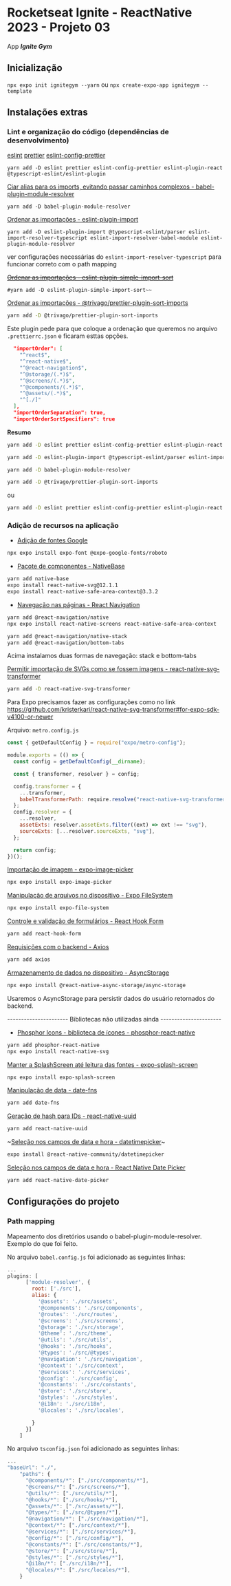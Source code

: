 # Rocketseat Ignite - ReactNative 2023 - Projeto 03

App ***Ignite Gym***

## Inicialização

`npx expo init ignitegym --yarn`
ou
`npx create-expo-app ignitegym --template`

## Instalações extras

### Lint e organização do código (dependências de desenvolvimento)
[eslint](https://eslint.org/docs/latest/use/getting-started)
[prettier](https://prettier.io/docs/en/install.html)
[eslint-config-prettier](https://github.com/prettier/eslint-config-prettier)
```
yarn add -D eslint prettier eslint-config-prettier eslint-plugin-react @typescript-eslint/eslint-plugin
```

[Ciar alias para os imports, evitando passar caminhos complexos - babel-plugin-module-resolver](https://github.com/tleunen/babel-plugin-module-resolver)
```
yarn add -D babel-plugin-module-resolver
```


[Ordenar as importações - eslint-plugin-import](https://github.com/import-js/eslint-plugin-import/)
```
yarn add -D eslint-plugin-import @typescript-eslint/parser eslint-import-resolver-typescript eslint-import-resolver-babel-module eslint-plugin-module-resolver
```
ver configurações necessárias do `eslint-import-resolver-typescript` para funcionar correto com o path mapping


~~[Ordenar as importações - eslint-plugin-simple-import-sort](https://github.com/lydell/eslint-plugin-simple-import-sort)~~
```
#yarn add -D eslint-plugin-simple-import-sort~~
```

[Ordenar as importações - @trivago/prettier-plugin-sort-imports](https://github.com/trivago/prettier-plugin-sort-imports#readme)
```bash
yarn add -D @trivago/prettier-plugin-sort-imports
```
Este plugin pede para que coloque a ordenação que queremos no arquivo `.prettierrc.json` e ficaram esttas opções.

```json
  "importOrder": [
    "^react$",
    "^react-native$",
    "^@react-navigation$",
    "^@storage/(.*)$",
    "^@screens/(.*)$",
    "^@components/(.*)$",
    "^@assets/(.*)$",
    "^[./]"
  ],
  "importOrderSeparation": true,
  "importOrderSortSpecifiers": true
```


**Resumo**
```bash
yarn add -D eslint prettier eslint-config-prettier eslint-plugin-react @typescript-eslint/eslint-plugin

yarn add -D eslint-plugin-import @typescript-eslint/parser eslint-import-resolver-typescript eslint-import-resolver-babel-module

yarn add -D babel-plugin-module-resolver

yarn add -D @trivago/prettier-plugin-sort-imports
```

ou
```bash
yarn add -D eslint prettier eslint-config-prettier eslint-plugin-react @typescript-eslint/eslint-plugin eslint-plugin-import @typescript-eslint/parser eslint-import-resolver-typescript eslint-import-resolver-babel-module babel-plugin-module-resolver @trivago/prettier-plugin-sort-imports
```


### Adição de recursos na aplicação

- [Adição de fontes Google](https://docs.expo.dev/guides/using-custom-fonts/#using-a-google-font)
```bash
npx expo install expo-font @expo-google-fonts/roboto
```


- [Pacote de componentes - NativeBase](https://docs.nativebase.io/getting-started)
```bash
yarn add native-base
expo install react-native-svg@12.1.1
expo install react-native-safe-area-context@3.3.2
```

- [Navegação nas páginas - React Navigation](https://reactnavigation.org/docs/getting-started/)
```bash
yarn add @react-navigation/native
npx expo install react-native-screens react-native-safe-area-context

yarn add @react-navigation/native-stack
yarn add @react-navigation/bottom-tabs
```
Acima instalamos duas formas de navegação: stack e bottom-tabs


[Permitir importação de SVGs como se fossem imagens - react-native-svg-transformer](https://github.com/kristerkari/react-native-svg-transformer)
```bash
yarn add -D react-native-svg-transformer
```

Para Expo precisamos fazer as configurações como no link
https://github.com/kristerkari/react-native-svg-transformer#for-expo-sdk-v4100-or-newer

Arquivo: `metro.config.js`

```javascript
const { getDefaultConfig } = require("expo/metro-config");

module.exports = (() => {
  const config = getDefaultConfig(__dirname);

  const { transformer, resolver } = config;

  config.transformer = {
    ...transformer,
    babelTransformerPath: require.resolve("react-native-svg-transformer"),
  };
  config.resolver = {
    ...resolver,
    assetExts: resolver.assetExts.filter((ext) => ext !== "svg"),
    sourceExts: [...resolver.sourceExts, "svg"],
  };

  return config;
})();
```

[Importação de imagem - expo-image-picker](https://docs.expo.dev/versions/latest/sdk/imagepicker/)
```bash
npx expo install expo-image-picker
```

[Manipulação de arquivos no dispositivo - Expo FileSystem](https://docs.expo.dev/versions/latest/sdk/filesystem/)
```bash
npx expo install expo-file-system
```

[Controle e validação de formulários - React Hook Form](https://react-hook-form.com/get-started/)
```bash
yarn add react-hook-form
```

[Requisições com o backend - Axios](https://axios-http.com/ptbr/docs/intro)
```bash
yarn add axios
```

[Armazenamento de dados no dispositivo - AsyncStorage](https://docs.expo.dev/versions/latest/sdk/async-storage/)
```bash
npx expo install @react-native-async-storage/async-storage
```

Usaremos o AsyncStorage para persistir dados do usuário retornados do backend.






---------------------- Bibliotecas não utilizadas ainda ----------------------



- [Phosphor Icons - biblioteca de ícones - phosphor-react-native](https://phosphoricons.com/)
```bash
yarn add phosphor-react-native
npx expo install react-native-svg
```


[Manter a SplashScreen até leitura das fontes - expo-splash-screen](https://docs.expo.dev/versions/latest/sdk/splash-screen/)
```bash
npx expo install expo-splash-screen
```

[Manipulação de data - date-fns](https://date-fns.org/docs/Getting-Started#installation)
```bash
yarn add date-fns
```

[Geração de hash para IDs - react-native-uuid](https://github.com/eugenehp/react-native-uuid)
```bash
yarn add react-native-uuid
```


~[Seleção nos campos de data e hora - datetimepicker](https://github.com/react-native-datetimepicker/datetimepicker)~
```bash
expo install @react-native-community/datetimepicker
```

[Seleção nos campos de data e hora - React Native Date Picker](https://github.com/henninghall/react-native-date-picker)
```bash
yarn add react-native-date-picker
```

## Configurações do projeto

### Path mapping

Mapeamento dos diretórios usando o babel-plugin-module-resolver.
Exemplo do que foi feito.

No arquivo `babel.config.js` foi adicionado as seguintes linhas:
```javascript
...
plugins: [
      ['module-resolver', {
        root: ['./src'],
        alias: {
          '@assets': './src/assets',
          '@components': './src/components',
          '@routes': './src/routes',
          '@screens': './src/screens',
          '@storage': './src/storage',
          '@theme': './src/theme',
          '@utils': './src/utils',
          '@hooks': './src/hooks',
          '@types': './src/@types',
          '@navigation': './src/navigation',
          '@context': './src/context',
          '@services': './src/services',
          '@config': './src/config',
          '@constants': './src/constants',
          '@store': './src/store',
          '@styles': './src/styles',
          '@i18n': './src/i18n',
          '@locales': './src/locales',

        }
      }]
    ]

```

No arquivo `tsconfig.json` foi adicionado as seguintes linhas:
```javascript
...
"baseUrl": "./",
    "paths": {
      "@components/*": ["./src/components/*"],
      "@screens/*": ["./src/screens/*"],
      "@utils/*": ["./src/utils/*"],
      "@hooks/*": ["./src/hooks/*"],
      "@assets/*": ["./src/assets/*"],
      "@types/*": ["./src/@types/*"],
      "@navigation/*": ["./src/navigation/*"],
      "@context/*": ["./src/context/*"],
      "@services/*": ["./src/services/*"],
      "@config/*": ["./src/config/*"],
      "@constants/*": ["./src/constants/*"],
      "@store/*": ["./src/store/*"],
      "@styles/*": ["./src/styles/*"],
      "@i18n/*": ["./src/i18n/*"],
      "@locales/*": ["./src/locales/*"],
    }
```

